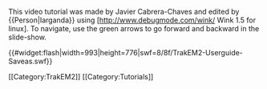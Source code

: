 This video tutorial was made by Javier Cabrera-Chaves and edited by {{Person|Iarganda}} using [http://www.debugmode.com/wink/ Wink 1.5 for linux]. To navigate, use the green arrows to go forward and backward in the slide-show.

{{#widget:flash|width=993|height=776|swf=8/8f/TrakEM2-Userguide-Saveas.swf}}

[[Category:TrakEM2]]
[[Category:Tutorials]]
